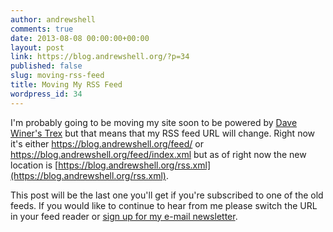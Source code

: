 ```yaml
---
author: andrewshell
comments: true
date: 2013-08-08 00:00:00+00:00
layout: post
link: https://blog.andrewshell.org/?p=34
published: false
slug: moving-rss-feed
title: Moving My RSS Feed
wordpress_id: 34
---
```


I'm probably going to be moving my site soon to be powered by [Dave Winer's Trex](http://smallpicture.com/trexDocs.html) but that means that my RSS feed URL will change.  Right now it's either https://blog.andrewshell.org/feed/ or https://blog.andrewshell.org/feed/index.xml but as of right now the new location is [https://blog.andrewshell.org/rss.xml](https://blog.andrewshell.org/rss.xml).





This post will be the last one you'll get if you're subscribed to one of the old feeds.  If you would like to continue to hear from me please switch the URL in your feed reader or [sign up for my e-mail newsletter](http://eepurl.com/K3PV).
